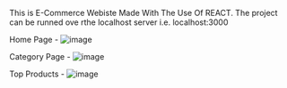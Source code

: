 This is E-Commerce Webiste Made With The Use Of REACT.
The project can be runned ove rthe localhost server i.e. localhost:3000

Home Page -
![image](https://user-images.githubusercontent.com/70998986/184604850-8085b861-0536-4186-baac-23345d250f4e.png)

Category Page -
![image](https://user-images.githubusercontent.com/70998986/184605201-d3a4e7f4-e62c-4c52-a032-a3cb4b55fb38.png)

Top Products -
![image](https://user-images.githubusercontent.com/70998986/184605352-ee8beda0-bcb1-4f6e-86b6-11d670ecb530.png)

